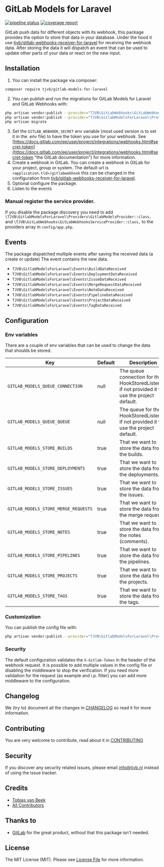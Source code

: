 # GitLab Models for Laravel

[![pipeline status](https://gitlab.com/tjvb/gitlab-models-for-laravel/badges/master/pipeline.svg)](https://gitlab.com/tjvb/gitlab-models-for-laravel/commits/master)
[![coverage report](https://gitlab.com/tjvb/gitlab-models-for-laravel/badges/master/coverage.svg)](https://gitlab.com/tjvb/gitlab-models-for-laravel/commits/master)

GitLab push data for different objects with its webhook, this package provides the option to store that data in your database. Under the hood it use [tjvb/gitlab-webhooks-receiver-for-laravel](https://gitlab.com/tjvb/gitlab-webhooks-receiver-for-laravel/) for receiving the webhook data. After storing the data it will dispatch an event that can be used to update other parts of your data or react on the new input.

## Installation

1. You can install the package via composer:
```bash
composer require tjvb/gitlab-models-for-laravel
```

2. You can publish and run the migrations for GitLab Models for Laravel and GitLab Webhooks with:

```bash
php artisan vendor:publish --provider="TJVB\GitLabWebhooks\GitLabWebhooksServiceProvider" --tag="migrations"
php artisan vendor:publish --provider="TJVB\GitlabModelsForLaravel\Providers\GitlabModelsProvider" --tag="migrations"
php artisan migrate
```

3. Set the `GITLAB_WEBHOOK_SECRET` env variable (most used version is to set it in the .env file) to have the token you use for your webhook. See [https://docs.gitlab.com/ee/user/project/integrations/webhooks.html#secret-token](https://docs.gitlab.com/ee/user/project/integrations/webhooks.html#secret-token "the GitLab documentation") for more information.
4. Create a webhook in GitLab.
   You can create a webhook in GitLab for your project, group or system. The default url is `<application.tld>/gitlabwebhook` this can be changed in the configuration from [tjvb/gitlab-webhooks-receiver-for-laravel](https://gitlab.com/tjvb/gitlab-webhooks-receiver-for-laravel/).
5. Optional configure the package.
6. Listen to the events

### Manual register the service provider.
If you disable the package discovery you need to add `\TJVB\GitlabModelsForLaravel\Providers\GitlabModelsProvider::class,` and `\TJVB\GitLabWebhooks\GitLabWebhooksServiceProvider::class,` to the providers array in `config/app.php`.


## Events

The package dispatched multiple events after saving the received data (a create or update) The event contains the new data.

* `TJVB\GitlabModelsForLaravel\Events\BuildDataReceived`
* `TJVB\GitlabModelsForLaravel\Events\DeploymentDataReceived`
* `TJVB\GitlabModelsForLaravel\Events\IssueDataReceived`
* `TJVB\GitlabModelsForLaravel\Events\MergeRequestDataReceived`
* `TJVB\GitlabModelsForLaravel\Events\NoteDataReceived`
* `TJVB\GitlabModelsForLaravel\Events\PipelineDataReceived`
* `TJVB\GitlabModelsForLaravel\Events\ProjectDataReceived`
* `TJVB\GitlabModelsForLaravel\Events\TagDataReceived`


## Configuration

### Env variables
There are a couple of env variables that can be used to change the data that shoulds be stored.

| Key | Default | Description                                                                                       |
|-----|---------|---------------------------------------------------------------------------------------------------|
|`GITLAB_MODELS_QUEUE_CONNECTION`| null    | The queue connection for the HookStoredListener, if not provided it will use the project default. |
|`GITLAB_MODELS_QUEUE_QUEUE`| null    | The queue for the HookStoredListener, if not provided it will use the project default.      |
|`GITLAB_MODELS_STORE_BUILDS`| true    | That we want to store the data from the builds.                                                   |
|`GITLAB_MODELS_STORE_DEPLOYMENTS`| true    | That we want to store the data from the deployments.                                              |
|`GITLAB_MODELS_STORE_ISSUES`| true    | That we want to store the data from the issues.                                                   |
|`GITLAB_MODELS_STORE_MERGE_REQUESTS`| true    | That we want to store the data from the merge requests.                                           |
|`GITLAB_MODELS_STORE_NOTES`| true    | That we want to store the data from the notes (comments).                                         |
|`GITLAB_MODELS_STORE_PIPELINES`| true    | That we want to store the data from the pipelines.                                                |
|`GITLAB_MODELS_STORE_PROJECTS`| true    | That we want to store the data from the projects.                                                 |
|`GITLAB_MODELS_STORE_TAGS`| true    | That we want to store the data from the tags.                                                     |

### Customization
You can publish the config file with:
```bash
php artisan vendor:publish --provider="TJVB\GitlabModelsForLaravel\Providers\GitlabModelsProvider" --tag="config"
```

### Security
The default configuration validates the `X-Gitlab-Token` in the header of the webhook request. It is possible to add multiple values in the config file or disabling the middleware to stop the verification. If you need more validation for the request (as example and i.p. filter) you can add more middleware to the configuration.

## Changelog
We (try to) document all the changes in [CHANGELOG](CHANGELOG.md) so read it for more information.

## Contributing
You are very welcome to contribute, read about it in [CONTRIBUTING](CONTRIBUTING.md)

## Security
If you discover any security related issues, please email info@tjvb.nl instead of using the issue tracker.

## Credits

- [Tobias van Beek](https://tjvb.nl/about)
- [All Contributors](https://gitlab.com/tjvb/gitlab-models-for-laravel/-/graphs/master)

## Thanks to
- [GitLab](https://gitlab.com) for the great product, without that this package isn't needed.

## License
The MIT License (MIT). Please see [License File](LICENSE.md) for more information.

